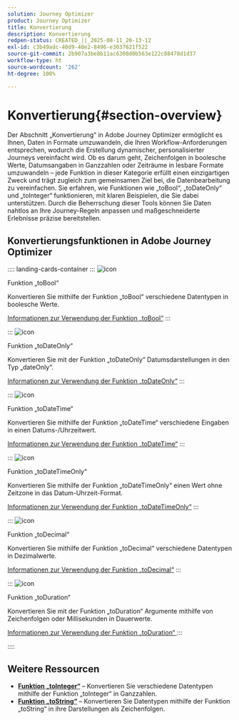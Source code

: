 ```yaml
---
solution: Journey Optimizer
product: Journey Optimizer
title: Konvertierung
description: Konvertierung
redpen-status: CREATED_||_2025-08-11_20-13-12
exl-id: c3b49adc-40d9-40e2-8496-e3037621f522
source-git-commit: 2b907a3be8b11ac6308d0b563e122c88478d1d37
workflow-type: ht
source-wordcount: '262'
ht-degree: 100%

---
```


# Konvertierung{#section-overview}

Der Abschnitt „Konvertierung“ in Adobe Journey Optimizer ermöglicht es Ihnen, Daten in Formate umzuwandeln, die Ihren Workflow-Anforderungen entsprechen, wodurch die Erstellung dynamischer, personalisierter Journeys vereinfacht wird. Ob es darum geht, Zeichenfolgen in boolesche Werte, Datumsangaben in Ganzzahlen oder Zeiträume in lesbare Formate umzuwandeln – jede Funktion in dieser Kategorie erfüllt einen einzigartigen Zweck und trägt zugleich zum gemeinsamen Ziel bei, die Datenbearbeitung zu vereinfachen. Sie erfahren, wie Funktionen wie „toBool“, „toDateOnly“ und „toInteger“ funktionieren, mit klaren Beispielen, die Sie dabei unterstützen. Durch die Beherrschung dieser Tools können Sie Daten nahtlos an Ihre Journey-Regeln anpassen und maßgeschneiderte Erlebnisse präzise bereitstellen.

## Konvertierungsfunktionen in Adobe Journey Optimizer

:::: landing-cards-container
:::
![icon](https://cdn.experienceleague.adobe.com/icons/code-branch.svg?lang=de)

Funktion „toBool“

Konvertieren Sie mithilfe der Funktion „toBool“ verschiedene Datentypen in boolesche Werte.

[Informationen zur Verwendung der Funktion „toBool“](../using/building-journeys/functions/functiontobool.md)
:::

:::
![icon](https://cdn.experienceleague.adobe.com/icons/code-branch.svg?lang=de)

Funktion „toDateOnly“

Konvertieren Sie mit der Funktion „toDateOnly“ Datumsdarstellungen in den Typ „dateOnly“.

[Informationen zur Verwendung der Funktion „toDateOnly“](../using/building-journeys/functions/functiontodateonly.md)
:::

:::
![icon](https://cdn.experienceleague.adobe.com/icons/code-branch.svg?lang=de)

Funktion „toDateTime“

Konvertieren Sie mithilfe der Funktion „toDateTime“ verschiedene Eingaben in einen Datums-/Uhrzeitwert.

[Informationen zur Verwendung der Funktion „toDateTime“](../using/building-journeys/functions/functiontodatetime.md)
:::

:::
![icon](https://cdn.experienceleague.adobe.com/icons/code-branch.svg?lang=de)

Funktion „toDateTimeOnly“

Konvertieren Sie mithilfe der Funktion „toDateTimeOnly“ einen Wert ohne Zeitzone in das Datum-Uhrzeit-Format.

[Informationen zur Verwendung der Funktion „toDateTimeOnly“](../using/building-journeys/functions/functiontodatetimeonly.md)
:::

:::
![icon](https://cdn.experienceleague.adobe.com/icons/code-branch.svg?lang=de)

Funktion „toDecimal“

Konvertieren Sie mithilfe der Funktion „toDecimal“ verschiedene Datentypen in Dezimalwerte.

[Informationen zur Verwendung der Funktion „toDecimal“](../using/building-journeys/functions/functiontodecimal.md)
:::

:::
![icon](https://cdn.experienceleague.adobe.com/icons/code-branch.svg?lang=de)

Funktion „toDuration“

Konvertieren Sie mit der Funktion „toDuration“ Argumente mithilfe von Zeichenfolgen oder Millisekunden in Dauerwerte.

[Informationen zur Verwendung der Funktion „toDuration“ ](../using/building-journeys/functions/functiontoduration.md)
:::

::::


## Weitere Ressourcen

- **[Funktion „toInteger“](../using/building-journeys/functions/functiontointeger.md)** – Konvertieren Sie verschiedene Datentypen mithilfe der Funktion „toInteger“ in Ganzzahlen.
- **[Funktion „toString“](../using/building-journeys/functions/functiontostring.md)** – Konvertieren Sie Datentypen mithilfe der Funktion „toString“ in ihre Darstellungen als Zeichenfolgen.
